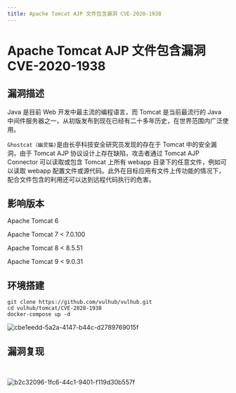 ```yaml
---
title: Apache Tomcat AJP 文件包含漏洞 CVE-2020-1938
---
```


# Apache Tomcat AJP 文件包含漏洞 CVE-2020-1938

## 漏洞描述

Java 是目前 Web 开发中最主流的编程语言，而 Tomcat 是当前最流行的 Java 中间件服务器之一，从初版发布到现在已经有二十多年历史，在世界范围内广泛使用。

`Ghostcat（幽灵猫)`是由长亭科技安全研究员发现的存在于 Tomcat 中的安全漏洞，由于 Tomcat AJP 协议设计上存在缺陷，攻击者通过 Tomcat AJP Connector 可以读取或包含 Tomcat 上所有 webapp 目录下的任意文件，例如可以读取 webapp 配置文件或源代码。此外在目标应用有文件上传功能的情况下，配合文件包含的利用还可以达到远程代码执行的危害。

## 影响版本

<a-checkbox checked>Apache Tomcat 6</a-checkbox></br>

<a-checkbox checked>Apache Tomcat 7 < 7.0.100</a-checkbox></br>

<a-checkbox checked>Apache Tomcat 8 < 8.5.51</a-checkbox></br>

<a-checkbox checked>Apache Tomcat 9 < 9.0.31</a-checkbox></br>

## 环境搭建

```shell
git clone https://github.com/vulhub/vulhub.git
cd vulhub/tomcat/CVE-2020-1938
docker-compose up -d
```

![cbe1eedd-5a2a-4147-b44c-d2789769015f](https://security-1310978225.cos.ap-beijing.myqcloud.com/public/img/cbe1eedd-5a2a-4147-b44c-d2789769015f.png)

## 漏洞复现

<a-alert type="success" message="利用工具: https://github.com/YDHCUI/CNVD-2020-10487-Tomcat-Ajp-lfi" description="" showIcon>
</a-alert>

<br/>

![b2c32096-1fc6-44c1-9401-f119d30b557f](https://security-1310978225.cos.ap-beijing.myqcloud.com/public/img/b2c32096-1fc6-44c1-9401-f119d30b557f.png)